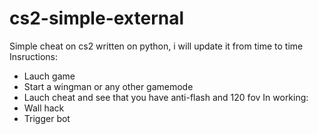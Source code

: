 # cs2-simple-external
 Simple cheat on cs2 written on python, i will update it from time to time
Insructions:
- Lauch game
- Start a wingman or any other gamemode
- Lauch cheat and see that you have anti-flash and 120 fov
In working:
- Wall hack
- Trigger bot
